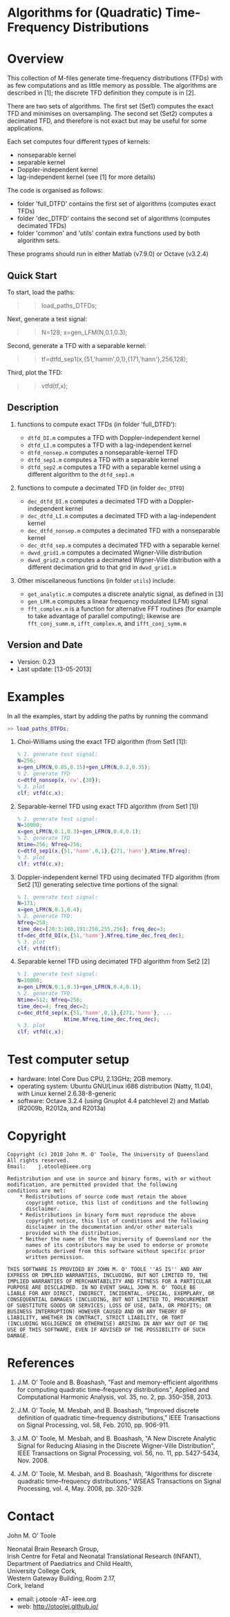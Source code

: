 Algorithms for (Quadratic) Time-Frequency Distributions
=======================================================

# Overview
  This collection of M-files generate time-frequency distributions
  (TFDs) with as few computations and as little memory as possible.
  The algorithms are described in [1]; the discrete TFD definition
  they compute is in [2].  

  There are two sets of algorithms.  The first set (Set1) computes
  the exact TFD and minimises on oversampling.  The second set (Set2)
  computes a decimated TFD, and therefore is not exact but may be
  useful for some applications.

  Each set computes four different types of kernels:
  + nonseparable kernel
  + separable kernel
  + Doppler-independent kernel
  + lag-independent kernel 
    (see [1] for more details)
    
  The code is organised as follows:
  + folder 'full_DTFD' contains the first set of algorithms (computes
    exact TFDs)
  + folder 'dec_DTFD' contains the second set of algorithms (computes
    decimated TFDs)
  + folder 'common' and 'utils' contain extra functions used by both
    algorithm sets.

  These programs should run in either Matlab (v7.9.0) or Octave
  (v3.2.4)


## Quick Start
   To start, load the paths:

   >> load_paths_DTFDs;

   Next, generate a test signal:

   >> N=128; x=gen_LFM(N,0.1,0.3);

   Second, generate a TFD with a separable kernel:

   >> tf=dtfd_sep1(x,{51,'hamm',0,1},{171,'hann'},256,128); 

   Third, plot the TFD:

   >> vtfd(tf,x);


## Description

   1) functions to compute exact TFDs (in folder 'full_DTFD'):
      + `dtfd_DI.m` computes a TFD with Doppler-independent kernel
      + `dtfd_LI.m` computes a TFD with a lag-independent kernel
      + `dtfd_nonsep.m` computes a nonseparable-kernel TFD
      + `dtfd_sep1.m` computes a TFD with a separable kernel
      + `dtfd_sep2.m` computes a TFD with a separable kernel using a
        different algorithm to the `dtfd_sep1.m`

   2) functions to compute a decimated TFD (in folder `dec_DTFD`)
      + `dec_dtfd_DI.m` computes a decimated TFD with a
        Doppler-independent kernel
      + `dec_dtfd_LI.m` computes a decimated TFD with a
        lag-independent kernel
      + `dec_dtfd_nonsep.m` computes a decimated TFD with a
        nonseparable kernel
      + `dec_dtfd_sep.m` computes a decimated TFD with a separable kernel
      + `dwvd_grid1.m` computes a decimated Wigner-Ville distribution
      + `dwvd_grid2.m` computes a decimated Wigner-Ville distribution
        with a different decimation grid to that grid in
        `dwvd_grid1.m`

   3) Other miscellaneous functions (in folder `utils`) include:
      + `get_analytic.m` computes a discrete analytic signal, as
        defined in [3] 
      + `gen_LFM.m` computes a linear frequency modulated (LFM) signal
      + `fft_complex.m` is a function for alternative FFT routines
        (for example to take advantage of parallel computing);
        likewise are `fft_conj_summ.m`, `ifft_complex.m`, and `ifft_conj_symm.m`
        

## Version and Date
  + Version: 0.23
  + Last update: [13-05-2013]


# Examples
  In all the examples, start by adding the paths by running the command

   ```matlab
   >> load_paths_DTFDs;
   ```

  1) Choi-Williams using the exact TFD algorithm (from Set1 [1]):

      ```matlab
      % 1. generate test signal:
      N=256; 
      x=gen_LFM(N,0.05,0.15)+gen_LFM(N,0.2,0.35);
      % 2. generate TFD
      c=dtfd_nonsep(x,'cw',{30}); 
      % 3. plot
      clf; vtfd(c,x);
	  ```

  2) Separable-kernel TFD using exact TFD algorithm (from Set1 [1])
  
	  ```matlab
      % 1. generate test signal:
      N=10000; 
      x=gen_LFM(N,0.1,0.3)+gen_LFM(N,0.4,0.1);
      % 2. generate TFD
      Ntime=256; Nfreq=256;
      c=dtfd_sep1(x,{51,'hamm',0,1},{271,'hann'},Ntime,Nfreq); 
      % 3. plot
      clf; vtfd(c,x);
	  ```

  3) Doppler-independent kernel TFD using decimated TFD algorithm
     (from Set2 [1]) generating selective time portions of the
     signal:

	  ```matlab
      % 1. generate test signal:
      N=171; 
      x=gen_LFM(N,0.1,0.4);
      % 2. generate TFD:
      Nfreq=258; 
      time_dec=[20:3:160,191:250,255,256]; freq_dec=3;
      tf=dec_dtfd_DI(x,{51,'hamm'},Nfreq,time_dec,freq_dec); 
      % 3. plot
      clf; vtfd(tf);
	  ```

  4) Separable kernel TFD using decimated TFD algorithm from Set2 [2]

      ```matlab
      % 1. generate test signal:
      N=10000; 
      x=gen_LFM(N,0.1,0.3)+gen_LFM(N,0.4,0.1);
      % 2. generate TFD:
      Ntime=512; Nfreq=256;
      time_dec=4; freq_dec=2;
      c=dec_dtfd_sep(x,{51,'hamm',0,1},{271,'hann'}, ...
                     Ntime,Nfreq,time_dec,freq_dec); 
      % 3. plot
      clf; vtfd(c,x);
	  ```


# Test computer setup
- hardware:  Intel Core Duo CPU, 2.13GHz; 2GB memory.
- operating system: Ubuntu GNU/Linux i686 distribution (Natty,
  11.04), with Linux kernel 2.6.38-8-generic
- software: Octave 3.2.4 (using Gnuplot 4.4 patchlevel 2) and
  Matlab (R2009b, R2012a, and R2013a)


# Copyright
```
Copyright (c) 2010 John M. O' Toole, The University of Queensland
All rights reserved.
Email: 	  j.otoole@ieee.org

Redistribution and use in source and binary forms, with or without
modification, are permitted provided that the following
conditions are met:
    * Redistributions of source code must retain the above
      copyright notice, this list of conditions and the following
      disclaimer.
    * Redistributions in binary form must reproduce the above
      copyright notice, this list of conditions and the following
      disclaimer in the documentation and/or other materials
      provided with the distribution.
    * Neither the name of the The University of Queensland nor the 
      names of its contributors may be used to endorse or promote 
      products derived from this software without specific prior 
      written permission.

THIS SOFTWARE IS PROVIDED BY JOHN M. O' TOOLE ''AS IS'' AND ANY
EXPRESS OR IMPLIED WARRANTIES, INCLUDING, BUT NOT LIMITED TO, THE
IMPLIED WARRANTIES OF MERCHANTABILITY AND FITNESS FOR A PARTICULAR
PURPOSE ARE DISCLAIMED. IN NO EVENT SHALL JOHN M. O' TOOLE BE
LIABLE FOR ANY DIRECT, INDIRECT, INCIDENTAL, SPECIAL, EXEMPLARY, OR
CONSEQUENTIAL DAMAGES (INCLUDING, BUT NOT LIMITED TO, PROCUREMENT
OF SUBSTITUTE GOODS OR SERVICES; LOSS OF USE, DATA, OR PROFITS; OR
BUSINESS INTERRUPTION) HOWEVER CAUSED AND ON ANY THEORY OF
LIABILITY, WHETHER IN CONTRACT, STRICT LIABILITY, OR TORT
(INCLUDING NEGLIGENCE OR OTHERWISE) ARISING IN ANY WAY OUT OF THE
USE OF THIS SOFTWARE, EVEN IF ADVISED OF THE POSSIBILITY OF SUCH
DAMAGE.
``` 

# References
1. J.M. O' Toole and B. Boashash, "Fast and memory-efficient algorithms for computing
   quadratic time–frequency distributions", Applied and Computational Harmonic Analysis,
   vol. 35, no. 2, pp. 350–358, 2013.

2. J.M. Oʼ Toole, M. Mesbah, and B. Boashash, “Improved discrete definition of quadratic
   time–frequency distributions,” IEEE Transactions on Signal Processing, vol. 58,
   Feb. 2010, pp. 906-911.

3. J.M. O' Toole, M. Mesbah, and B. Boashash, "A New Discrete Analytic Signal for Reducing
   Aliasing in the Discrete Wigner-Ville Distribution", IEEE Transactions on Signal
   Processing, vol. 56, no. 11, pp. 5427-5434, Nov. 2008.

4. J.M. Oʼ Toole, M. Mesbah, and B. Boashash, “Algorithms for discrete quadratic
   time–frequency distributions,” WSEAS Transactions on Signal Processing, vol. 4,
   May. 2008, pp. 320-329.


# Contact

John M. O' Toole

Neonatal Brain Research Group,  
Irish Centre for Fetal and Neonatal Translational Research (INFANT),  
Department of Paediatrics and Child Health,  
University College Cork,  
Western Gateway Building, Room 2.17,  
Cork, Ireland

- email: j.otoole -AT- ieee.org
- web: http://otoolej.github.io/
